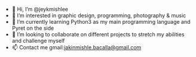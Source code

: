 - 👋 Hi, I’m @jeykmishlee
- 👀 I’m interested in graphic design, programming, photography & music
- 🌱 I’m currently learning Python3 as my main programming language and Pyret on the side
- 💞️ I’m looking to collaborate on different projects to stretch my abilities and challenge myself
- 📫 Contact me gmail:jakinmishle.bacalla@gmail.com 

<!---
jeykmishlee/jeykmishlee is a ✨ special ✨ repository because its `README.md` (this file) appears on your GitHub profile.
You can click the Preview link to take a look at your changes.
--->
